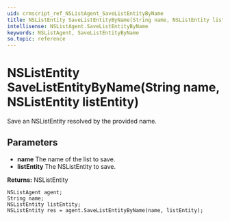 ```yaml
---
uid: crmscript_ref_NSListAgent_SaveListEntityByName
title: NSListEntity SaveListEntityByName(String name, NSListEntity listEntity)
intellisense: NSListAgent.SaveListEntityByName
keywords: NSListAgent, SaveListEntityByName
so.topic: reference
---
```


# NSListEntity SaveListEntityByName(String name, NSListEntity listEntity)

Save an NSListEntity resolved by the provided name.

## Parameters

* **name** The name of the list to save.
* **listEntity** The NSListEntity to save.

**Returns:** NSListEntity

```crmscript
NSListAgent agent;
String name;
NSListEntity listEntity;
NSListEntity res = agent.SaveListEntityByName(name, listEntity);
```

